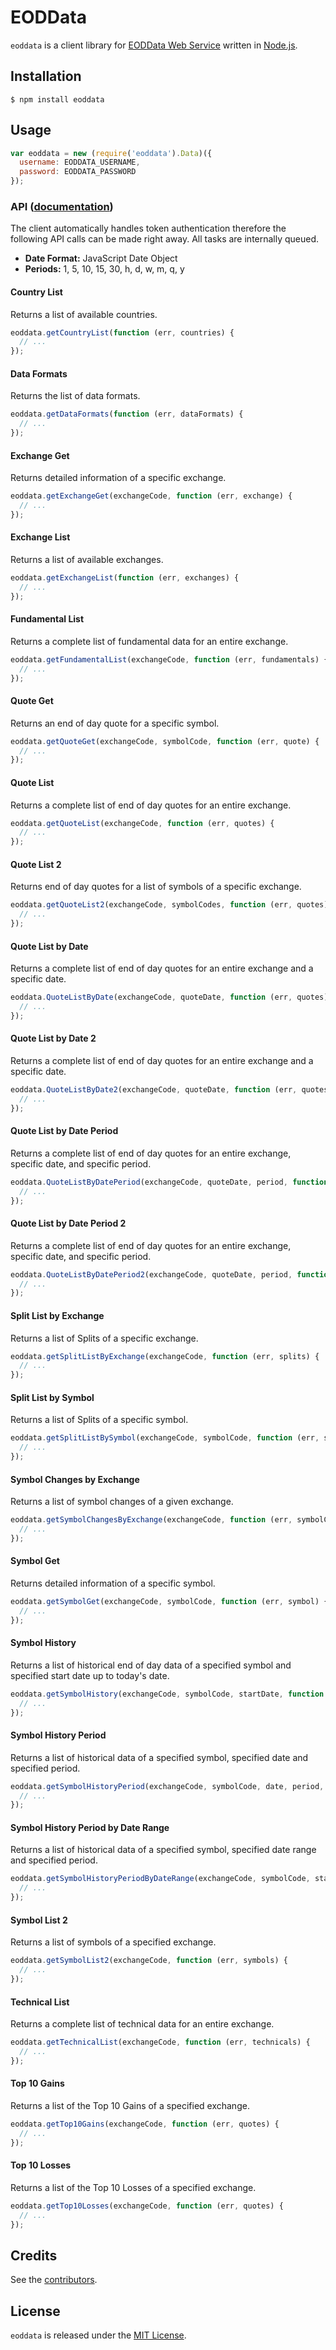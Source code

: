 # EODData

`eoddata` is a client library for [EODData Web Service](http://eoddata.com/) written in [Node.js](http://nodejs.org/).

## Installation

    $ npm install eoddata

## Usage

```js
var eoddata = new (require('eoddata').Data)({
  username: EODDATA_USERNAME,
  password: EODDATA_PASSWORD
});
```

### API ([documentation](http://ws.eoddata.com/Data.asmx))

The client automatically handles token authentication therefore the following API calls can be made right away. All tasks are internally queued.

- **Date Format:** JavaScript Date Object
- **Periods:** 1, 5, 10, 15, 30, h, d, w, m, q, y

#### Country List

Returns a list of available countries.

```js
eoddata.getCountryList(function (err, countries) {
  // ...
});
```

#### Data Formats

Returns the list of data formats.

```js
eoddata.getDataFormats(function (err, dataFormats) {
  // ...
});
```

#### Exchange Get

Returns detailed information of a specific exchange.

```js
eoddata.getExchangeGet(exchangeCode, function (err, exchange) {
  // ...
});
```

#### Exchange List

Returns a list of available exchanges.

```js
eoddata.getExchangeList(function (err, exchanges) {
  // ...
});
```

#### Fundamental List

Returns a complete list of fundamental data for an entire exchange.

```js
eoddata.getFundamentalList(exchangeCode, function (err, fundamentals) {
  // ...
});
```

#### Quote Get

Returns an end of day quote for a specific symbol.

```js
eoddata.getQuoteGet(exchangeCode, symbolCode, function (err, quote) {
  // ...
});
```

#### Quote List

Returns a complete list of end of day quotes for an entire exchange.

```js
eoddata.getQuoteList(exchangeCode, function (err, quotes) {
  // ...
});
```

#### Quote List 2

Returns end of day quotes for a list of symbols of a specific exchange.

```js
eoddata.getQuoteList2(exchangeCode, symbolCodes, function (err, quotes) {
  // ...
});
```

#### Quote List by Date

Returns a complete list of end of day quotes for an entire exchange and a specific date.

```js
eoddata.QuoteListByDate(exchangeCode, quoteDate, function (err, quotes) {
  // ...
});
```

#### Quote List by Date 2

Returns a complete list of end of day quotes for an entire exchange and a specific date.

```js
eoddata.QuoteListByDate2(exchangeCode, quoteDate, function (err, quotes) {
  // ...
});
```

#### Quote List by Date Period

Returns a complete list of end of day quotes for an entire exchange, specific date, and specific period.

```js
eoddata.QuoteListByDatePeriod(exchangeCode, quoteDate, period, function (err, quotes) {
  // ...
});
```

#### Quote List by Date Period 2

Returns a complete list of end of day quotes for an entire exchange, specific date, and specific period.

```js
eoddata.QuoteListByDatePeriod2(exchangeCode, quoteDate, period, function (err, quotes) {
  // ...
});
```

#### Split List by Exchange

Returns a list of Splits of a specific exchange.

```js
eoddata.getSplitListByExchange(exchangeCode, function (err, splits) {
  // ...
});
```

#### Split List by Symbol

Returns a list of Splits of a specific symbol.

```js
eoddata.getSplitListBySymbol(exchangeCode, symbolCode, function (err, splits) {
  // ...
});
```

#### Symbol Changes by Exchange

Returns a list of symbol changes of a given exchange.

```js
eoddata.getSymbolChangesByExchange(exchangeCode, function (err, symbolChanges) {
  // ...
});
```

#### Symbol Get

Returns detailed information of a specific symbol.

```js
eoddata.getSymbolGet(exchangeCode, symbolCode, function (err, symbol) {
  // ...
});
```

#### Symbol History

Returns a list of historical end of day data of a specified symbol and specified start date up to today's date.

```js
eoddata.getSymbolHistory(exchangeCode, symbolCode, startDate, function (err, quotes) {
  // ...
});
```

#### Symbol History Period

Returns a list of historical data of a specified symbol, specified date and specified period.

```js
eoddata.getSymbolHistoryPeriod(exchangeCode, symbolCode, date, period, function (err, quotes) {
  // ...
});
```

#### Symbol History Period by Date Range

Returns a list of historical data of a specified symbol, specified date range and specified period.

```js
eoddata.getSymbolHistoryPeriodByDateRange(exchangeCode, symbolCode, startDate, endDate, period, function (err, quotes) {
  // ...
});
```

#### Symbol List 2

Returns a list of symbols of a specified exchange.

```js
eoddata.getSymbolList2(exchangeCode, function (err, symbols) {
  // ...
});
```

#### Technical List

Returns a complete list of technical data for an entire exchange.

```js
eoddata.getTechnicalList(exchangeCode, function (err, technicals) {
  // ...
});
```

#### Top 10 Gains

Returns a list of the Top 10 Gains of a specified exchange.

```js
eoddata.getTop10Gains(exchangeCode, function (err, quotes) {
  // ...
});
```

#### Top 10 Losses

Returns a list of the Top 10 Losses of a specified exchange.

```js
eoddata.getTop10Losses(exchangeCode, function (err, quotes) {
  // ...
});
```

## Credits

  See the [contributors](https://github.com/pilwon/node-eoddata/graphs/contributors).

## License

  `eoddata` is released under the [MIT License](http://opensource.org/licenses/MIT).
